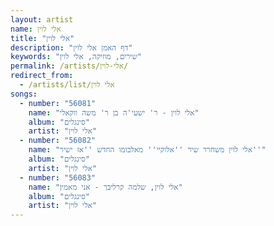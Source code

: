 ```yaml
---
layout: artist
name: אלי לוין
title: "אלי לוין"
description: "דף האמן אלי לוין"
keywords: "שירים, מוזיקה, אלי לוין"
permalink: /artists/אלי-לוין/
redirect_from:
  - /artists/list/אלי לוין
songs:
  - number: "56081"
    name: "אלי לוין - ר' ישעי'ה בן ר' משה ווקאלי"
    album: "סינגלים"
    artist: "אלי לוין"
  - number: "56082"
    name: "אלי לוין משחרר שיר ''אלוקיי'' מאלבומו החדש ''אז ישיר''"
    album: "סינגלים"
    artist: "אלי לוין"
  - number: "56083"
    name: "אלי לוין, שלמה קרליבך - אני מאמין"
    album: "סינגלים"
    artist: "אלי לוין"
---
```

